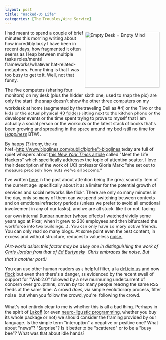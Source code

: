 ```yaml
---
layout: post
title: "Hacked-Up Life"
categories: [The Troubles,Wire Service]
---
```

<a href="http://www.flickr.com/photos/bjorke/52514628/" title="Click for a detailed legend"><img src="http://static.flickr.com/30/52514628_4e7af5a74c_m.jpg" width="240" height="180" alt="Empty Desk = Empty Mind" align="right" border=0 vspace=5 hspace=5/></a>I had meant to spend a couple of brief minutes this morning writing about how incredibly busy I have been in recent days, how fragmented it often seems as I leap between multiple tasks roles/mental frameworks/whatever hat-related-metaphors. Funny thing is that I was too busy to get to it. Well, not that funny.

The five computers (sharing four monitors) on my desk (plus the hidden sixth one, used to snap the pic) are only the start &#151; the snap doesn't show the other three computers on my workdesk at home (augmented by the traveling Dell as #4) or the Tivo or the kids or the actual physical <a href="http:/43folders.com/">43 folders</a> sitting next to the kitchen phone or the developer events or the time spent trying to prove to myself that I am actually a social person or the workouts or the latest stack of books that's been growing and spreading in the space around my bed (still no time for <a href="http://www.amazon.com/exec/obidos/tg/detail/-/0743222989/qid=1129929479/sr=8-1/ref=pd_bbs_1/104-4212019-0416766?v=glance&s=books&n=507846"><cite>Happiness</cite></a> BTW).

<!--more-->
By happy (?) irony, the <a href=http://www.bloglines.com/public/bjorke">bloglines</a> today are full of quiet whispers about <a href="http://www.nytimes.com/2005/10/16/magazine/16guru.html?ei=5090&en=c8985a80d74cefc1&ex=1287115200&adxnnl=1&partner=rssuserland&emc=rss&pagewanted=all&adxnnlx=1129928579-13866dPprNJDL6jit2IgPQ">this <cite>New York Times</cite> article</a> called "Meet the Life Hackers" which specifically addresses the topic of attention scatter. I love their description of the work of UCI professor Gloria Mark: "she set out to measure precisely how nuts we've all become."

I've written <a href="/blog/archives/000405.html">here</a> in the past about attention being the great scarcity item of the current age &#151; specifically about it as a limiter for the potential growth of services and social networks like flickr. There are only so many minutes in the day, only so many of them can we spend switching between contexts and on emotional refractory periods (unless we prefer to avoid all emotional involvement in any of our tasks), and we are all stuck &#151; like it or not &#151; facing our own internal <a href="http://www.lifewithalacrity.com/2004/03/the_dunbar_numb.html">Dunbar number</a> (whose effects I watched vividly some years ago at Pixar, when it grew to 200 employees and then bifurcated the workforce into two buildings...). You can only have so many <i>active</i> friends. You can only read so many blogs. At some point even the best content, in excess and without structure, reduces to valueless <a href="http://www.flickr.com/photos/krazydad/53470076/">noise.</a>

<i>(Art-world aside: this factor may be a key one in distinguishing the work of <a href="http://www.chrisjordan.com/">Chris Jordan</a> from that of <a href="http://www.edwardburtynsky.com/">Ed Burtynsky</a> &#151; Chris embraces the noise. But that's another post!)</i>

You can use other human readers as a helpful filter, a la <a href="http://del.icio.us/">del.icio.us</a> and now <a href="http://www.flock.com/">flock</a> but even then there's a danger, as evidenced by the recent swell of support for "Web 2.0" followed by a new murmuring undercurrent of concern over groupthink, driven by too many people reading the same RSS feeds at the same time. A crowd <i>does,</i> via simple evolutionary process, filter noise &#151; but when you follow the crowd, you're &#151; following the crowd.

What's not entirely clear to me is whether this is all a bad thing. Perhaps in the spirit of <a href="http://www.georgelakoff.com/">Lakoff</a> (or even <a href="http://www.nlp.com/">neuro-liguistic programming,</a> whether you buy its whole package or not) we should consider the framing provided by our language. Is the simple term "interuption" a negative or positive one? What about "news"? "Surprise"? Is it better to be "scattered" or to be a "busy bee"? What was that about idle hands?
 
